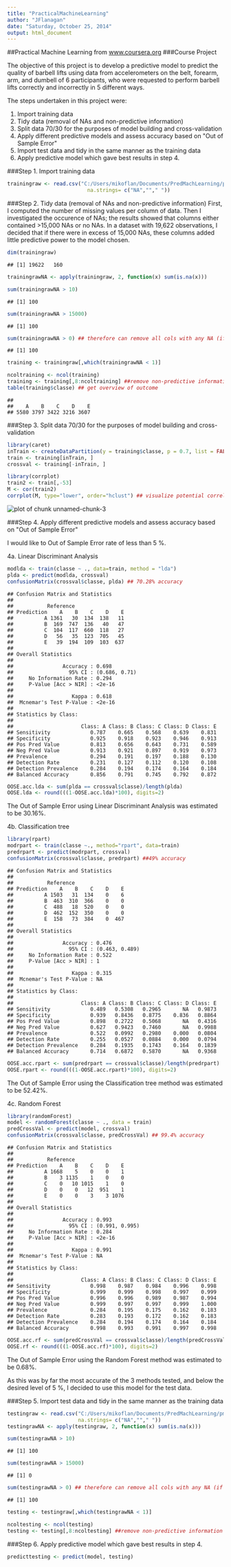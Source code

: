 ```yaml
---
title: "PracticalMachineLearning"
author: "JFlanagan"
date: "Saturday, October 25, 2014"
output: html_document
---
```


##Practical Machine Learning from www.coursera.org
###Course Project

The objective of this project is to develop a predictive model to predict the quality of barbell lifts using  data from accelerometers on the belt, forearm, arm, and dumbell of 6 participants, who were requested to perform barbell lifts correctly and incorrectly in 5 different ways. 

The steps undertaken in this project were:

1. Import training data
2. Tidy data (removal of NAs and non-predictive information)
3. Split data 70/30 for the purposes of model building and cross-validation
4. Apply different predictive models and assess accuracy based on "Out of Sample Error"
5. Import test data and tidy in the same manner as the training data
6. Apply predictive model which gave best results in step 4.

###Step 1. Import training data

```r
trainingraw <- read.csv("C:/Users/mikoflan/Documents/PredMachLearning/pml-training.csv", 
                          na.strings= c("NA",""," "))
```
###Step 2. Tidy data (removal of NAs and non-predictive information)
First, I computed the number of missing values per column of data. Then I investigated the occurence of NAs; the results showed that columns either contained >15,000 NAs or no NAs. In a dataset with 19,622 observations, I decided that if there were in excess of 15,000 NAs, these columns added little predictive power to the model chosen.


```r
dim(trainingraw)
```

```
## [1] 19622   160
```

```r
trainingrawNA <- apply(trainingraw, 2, function(x) sum(is.na(x)))

sum(trainingrawNA > 10)
```

```
## [1] 100
```

```r
sum(trainingrawNA > 15000)
```

```
## [1] 100
```

```r
sum(trainingrawNA > 0) ## therefore can remove all cols with any NA (if one NA, then > 10000 NAs)
```

```
## [1] 100
```

```r
training <- trainingraw[,which(trainingrawNA < 1)]

ncoltraining <- ncol(training)
training <- training[,8:ncoltraining] ##remove non-predictive information in 1st 8 columns
table(training$classe) ## get overview of outcome
```

```
## 
##    A    B    C    D    E 
## 5580 3797 3422 3216 3607
```
###Step 3. Split data 70/30 for the purposes of model building and cross-validation

```r
library(caret)
inTrain <- createDataPartition(y = training$classe, p = 0.7, list = FALSE)
train <- training[inTrain, ]
crossval <- training[-inTrain, ]

library(corrplot)
train2 <- train[,-53]
M <- cor(train2)
corrplot(M, type="lower", order="hclust") ## visualize potential correlations
```

![plot of chunk unnamed-chunk-3](figure/unnamed-chunk-3.png) 

###Step 4. Apply different predictive models and assess accuracy based on "Out of Sample Error"

I would like to Out of Sample Error rate of less than 5 %.

4a. Linear Discriminant Analysis

```r
modlda <- train(classe ~ ., data=train, method = "lda")
plda <- predict(modlda, crossval)
confusionMatrix(crossval$classe, plda) ## 70.28% accuracy
```

```
## Confusion Matrix and Statistics
## 
##           Reference
## Prediction    A    B    C    D    E
##          A 1361   30  134  138   11
##          B  169  747  136   40   47
##          C  104  117  660  118   27
##          D   56   35  123  705   45
##          E   39  194  109  103  637
## 
## Overall Statistics
##                                        
##                Accuracy : 0.698        
##                  95% CI : (0.686, 0.71)
##     No Information Rate : 0.294        
##     P-Value [Acc > NIR] : <2e-16       
##                                        
##                   Kappa : 0.618        
##  Mcnemar's Test P-Value : <2e-16       
## 
## Statistics by Class:
## 
##                      Class: A Class: B Class: C Class: D Class: E
## Sensitivity             0.787    0.665    0.568    0.639    0.831
## Specificity             0.925    0.918    0.923    0.946    0.913
## Pos Pred Value          0.813    0.656    0.643    0.731    0.589
## Neg Pred Value          0.913    0.921    0.897    0.919    0.973
## Prevalence              0.294    0.191    0.197    0.188    0.130
## Detection Rate          0.231    0.127    0.112    0.120    0.108
## Detection Prevalence    0.284    0.194    0.174    0.164    0.184
## Balanced Accuracy       0.856    0.791    0.745    0.792    0.872
```

```r
OOSE.acc.lda <- sum(plda == crossval$classe)/length(plda)
OOSE.lda <- round(((1-OOSE.acc.lda)*100), digits=2)
```
The Out of Sample Error using Linear Discriminant Analysis was estimated to be 30.16%.

4b. Classification tree

```r
library(rpart)
modrpart <- train(classe ~., method="rpart", data=train)
predrpart <- predict(modrpart, crossval)
confusionMatrix(crossval$classe, predrpart) ##49% accuracy
```

```
## Confusion Matrix and Statistics
## 
##           Reference
## Prediction    A    B    C    D    E
##          A 1503   31  134    0    6
##          B  463  310  366    0    0
##          C  488   18  520    0    0
##          D  462  152  350    0    0
##          E  158   73  384    0  467
## 
## Overall Statistics
##                                         
##                Accuracy : 0.476         
##                  95% CI : (0.463, 0.489)
##     No Information Rate : 0.522         
##     P-Value [Acc > NIR] : 1             
##                                         
##                   Kappa : 0.315         
##  Mcnemar's Test P-Value : NA            
## 
## Statistics by Class:
## 
##                      Class: A Class: B Class: C Class: D Class: E
## Sensitivity             0.489   0.5308   0.2965       NA   0.9873
## Specificity             0.939   0.8436   0.8775    0.836   0.8864
## Pos Pred Value          0.898   0.2722   0.5068       NA   0.4316
## Neg Pred Value          0.627   0.9423   0.7460       NA   0.9988
## Prevalence              0.522   0.0992   0.2980    0.000   0.0804
## Detection Rate          0.255   0.0527   0.0884    0.000   0.0794
## Detection Prevalence    0.284   0.1935   0.1743    0.164   0.1839
## Balanced Accuracy       0.714   0.6872   0.5870       NA   0.9368
```

```r
OOSE.acc.rpart <- sum(predrpart == crossval$classe)/length(predrpart)
OOSE.rpart <- round(((1-OOSE.acc.rpart)*100), digits=2)
```
The Out of Sample Error using the Classification tree method was estimated to be 52.42%.

4c. Random Forest

```r
library(randomForest)
model <- randomForest(classe ~ ., data = train)
predCrossVal <- predict(model, crossval)
confusionMatrix(crossval$classe, predCrossVal) ## 99.4% accuracy
```

```
## Confusion Matrix and Statistics
## 
##           Reference
## Prediction    A    B    C    D    E
##          A 1668    5    0    0    1
##          B    3 1135    1    0    0
##          C    0   10 1015    1    0
##          D    0    0   12  951    1
##          E    0    0    3    3 1076
## 
## Overall Statistics
##                                         
##                Accuracy : 0.993         
##                  95% CI : (0.991, 0.995)
##     No Information Rate : 0.284         
##     P-Value [Acc > NIR] : <2e-16        
##                                         
##                   Kappa : 0.991         
##  Mcnemar's Test P-Value : NA            
## 
## Statistics by Class:
## 
##                      Class: A Class: B Class: C Class: D Class: E
## Sensitivity             0.998    0.987    0.984    0.996    0.998
## Specificity             0.999    0.999    0.998    0.997    0.999
## Pos Pred Value          0.996    0.996    0.989    0.987    0.994
## Neg Pred Value          0.999    0.997    0.997    0.999    1.000
## Prevalence              0.284    0.195    0.175    0.162    0.183
## Detection Rate          0.283    0.193    0.172    0.162    0.183
## Detection Prevalence    0.284    0.194    0.174    0.164    0.184
## Balanced Accuracy       0.998    0.993    0.991    0.997    0.998
```

```r
OOSE.acc.rf <- sum(predCrossVal == crossval$classe)/length(predCrossVal)
OOSE.rf <- round(((1-OOSE.acc.rf)*100), digits=2)
```
The Out of Sample Error using the Random Forest method was estimated to be 0.68%.

As this was by far the most accurate of the 3 methods tested, and below the desired level of 5 %, I decided to use this model for the test data.

###Step 5. Import test data and tidy in the same manner as the training data

```r
testingraw <- read.csv("C:/Users/mikoflan/Documents/PredMachLearning/pml-testing.csv", 
                       na.strings= c("NA",""," "))
testingrawNA <- apply(testingraw, 2, function(x) sum(is.na(x)))

sum(testingrawNA > 10)
```

```
## [1] 100
```

```r
sum(testingrawNA > 15000)
```

```
## [1] 0
```

```r
sum(testingrawNA > 0) ## therefore can remove all cols with any NA (if one NA, then > 15000 NAs)
```

```
## [1] 100
```

```r
testing <- testingraw[,which(testingrawNA < 1)]

ncoltesting <- ncol(testing)
testing <- testing[,8:ncoltesting] ##remove non-predictive information in 1st 8 columns
```
###Step 6. Apply predictive model which gave best results in step 4.

```r
predicttesting <- predict(model, testing)
```
